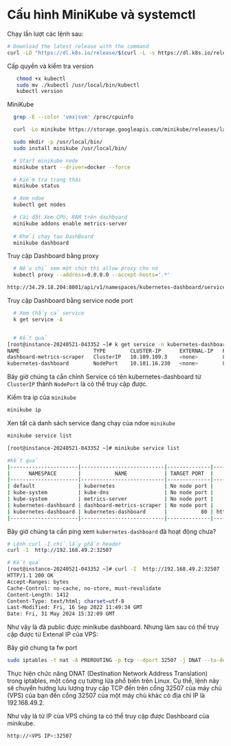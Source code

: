 # Cấu hình MiniKube và systemctl

Chạy lần lượt các lệnh sau:

```bash
# Download the latest release with the command
curl -LO "https://dl.k8s.io/release/$(curl -L -s https://dl.k8s.io/release/stable.txt)/bin/linux/amd64/kubectl"
```

Cấp quyền và kiểm tra version

```bash
   chmod +x kubectl
   sudo mv ./kubectl /usr/local/bin/kubectl
   kubectl version
```


MiniKube
```bash
  grep -E --color 'vmx|svm' /proc/cpuinfo

  curl -Lo minikube https://storage.googleapis.com/minikube/releases/latest/minikube-linux-amd64   && chmod +x minikube

  sudo mkdir -p /usr/local/bin/
  sudo install minikube /usr/local/bin/

  # Start minikube node
  minikube start --driver=docker --force

  # Kiểm tra trạng thái
  minikube status

  # Xem ndoe
  kubectl get nodes

  # Cài đặt Xem CPU, RAM trên dashboard
  minikube addons enable metrics-server
   
  # Khởi chạy tạo DashBoard
  minikube dashboard

```

Truy cập Dashboard bằng proxy
```bash
  # Nếu chỉ xem một chút thì allow proxy cho nó
  kubectl proxy --address=0.0.0.0 --accept-hosts='.*'

http://34.29.18.204:8001/api/v1/namespaces/kubernetes-dashboard/services/http:kubernetes-dashboard:/proxy/#/about?namespace=default

```

Truy cập Dashboard bằng service node port
```bash
  # Xem thấy cả service
  k get service -A


  # Kết quả
[root@instance-20240521-043352 ~]# k get service -n kubernetes-dashboard
NAME                        TYPE        CLUSTER-IP      EXTERNAL-IP   PORT(S)        AGE
dashboard-metrics-scraper   ClusterIP   10.109.109.3    <none>        8000/TCP       12m
kubernetes-dashboard        NodePort    10.101.16.230   <none>        80:32507/TCP   12m
```

Bây giờ chúng ta cần chỉnh Service có tên kubernetes-dashboard từ `ClusterIP` thành `NodePort` là có thể truy cập được.

Kiểm tra ip của `minikube`
```bash
minikube ip
```

Xen tất cả danh sách service đang chạy của ndoe `minikube`
```bash
minikube service list

[root@instance-20240521-043352 ~]# minikube service list

#Kết quả
|----------------------|---------------------------|--------------|---------------------------|
|      NAMESPACE       |           NAME            | TARGET PORT  |            URL            |
|----------------------|---------------------------|--------------|---------------------------|
| default              | kubernetes                | No node port |                           |
| kube-system          | kube-dns                  | No node port |                           |
| kube-system          | metrics-server            | No node port |                           |
| kubernetes-dashboard | dashboard-metrics-scraper | No node port |                           |
| kubernetes-dashboard | kubernetes-dashboard      |           80 | http://192.168.49.2:32507 |
|----------------------|---------------------------|--------------|---------------------------|
```

Bây giờ chúng ta cần ping xem `kubernetes-dashboard` đã hoạt động chưa?

```bash
# Lệnh curl -I chỉ lấy phần header
curl -I  http://192.168.49.2:32507

# Kết quả
[root@instance-20240521-043352 ~]# curl -I  http://192.168.49.2:32507
HTTP/1.1 200 OK
Accept-Ranges: bytes
Cache-Control: no-cache, no-store, must-revalidate
Content-Length: 1412
Content-Type: text/html; charset=utf-8
Last-Modified: Fri, 16 Sep 2022 11:49:34 GMT
Date: Fri, 31 May 2024 15:32:09 GMT

```

Như vậy là đã public được minikube dashboard. Nhưng làm sau có thể truy cập được từ Extenal IP của VPS:

Bây giờ chung ta fw port 
```bash
sudo iptables -t nat -A PREROUTING -p tcp --dport 32507 -j DNAT --to-destination <Minikube IP>:32507

```

 Thực hiện chức năng DNAT (Destination Network Address Translation) trong iptables, một công cụ tường lửa phổ biến trên Linux. Cụ thể, lệnh này sẽ chuyển hướng lưu lượng truy cập TCP đến trên cổng 32507 của máy chủ (VPS) của bạn đến cổng 32507 của một máy chủ khác có địa chỉ IP là 192.168.49.2.


Như vậy là từ IP của VPS chúng ta có thể truy cập được Dashboard của minikube.

```bash
http://<VPS IP>:32507

```
